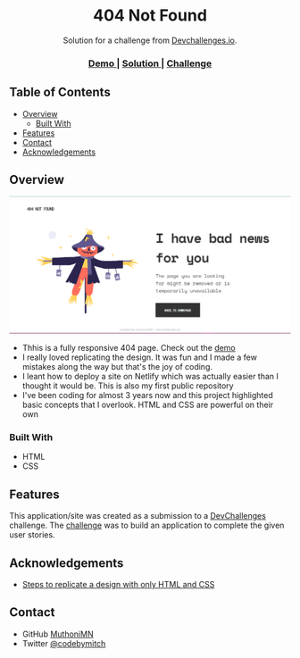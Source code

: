 <!-- Please update value in the {}  -->

<h1 align="center">404 Not Found</h1>

<div align="center">
   Solution for a challenge from  <a href="http://devchallenges.io" target="_blank">Devchallenges.io</a>.
</div>

<div align="center">
  <h3>
    <a href="https://404-mitch.netlify.app/}">
      Demo
    </a>
    <span> | </span>
    <a href="https://github.com/MuthoniMN/404-not-found}">
      Solution
    </a>
    <span> | </span>
    <a href="https://devchallenges.io/challenges/wBunSb7FPrIepJZAg0sY">
      Challenge
    </a>
  </h3>
</div>

<!-- TABLE OF CONTENTS -->

## Table of Contents

- [Overview](#overview)
  - [Built With](#built-with)
- [Features](#features)
- [Contact](#contact)
- [Acknowledgements](#acknowledgements)

<!-- OVERVIEW -->

## Overview

![screenshot](/404.png)

- Thhis is a fully responsive 404 page. Check out the [demo](https://404-mitch.netlify.app/)
- I really loved replicating the design. It was fun and I made a few mistakes along the way but that's the joy of coding.  
- I leant how to deploy a site on Netlify which was actually easier than I thought it would be. This is also my first public repository
- I've been coding for almost 3 years now and this project highlighted basic concepts that I overlook. HTML and CSS are powerful on their own

### Built With

<!-- This section should list any major frameworks that you built your project using. Here are a few examples.-->

- HTML
- CSS

## Features

<!-- List the features of your application or follow the template. Don't share the figma file here :) -->

This application/site was created as a submission to a [DevChallenges](https://devchallenges.io/challenges) challenge. The [challenge](https://devchallenges.io/challenges/wBunSb7FPrIepJZAg0sY) was to build an application to complete the given user stories.


## Acknowledgements

<!-- This section should list any articles or add-ons/plugins that helps you to complete the project. This is optional but it will help you in the future. For exmpale -->

- [Steps to replicate a design with only HTML and CSS](https://devchallenges-blogs.web.app/how-to-replicate-design/)

## Contact

- GitHub [MuthoniMN](https://{github.com/MuthoniMN})
- Twitter [@codebymitch](https://{twitter.com/codebymitch})

